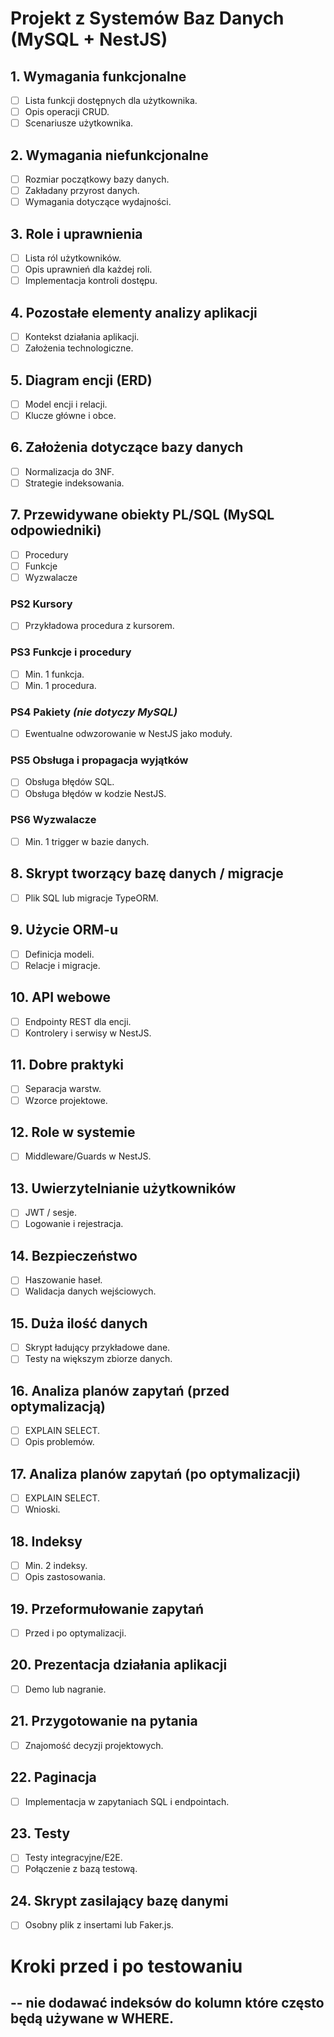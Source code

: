 # Projekt z Systemów Baz Danych (MySQL + NestJS)

## 1. Wymagania funkcjonalne

- [ ] Lista funkcji dostępnych dla użytkownika.
- [ ] Opis operacji CRUD.
- [ ] Scenariusze użytkownika.

## 2. Wymagania niefunkcjonalne

- [ ] Rozmiar początkowy bazy danych.
- [ ] Zakładany przyrost danych.
- [ ] Wymagania dotyczące wydajności.

## 3. Role i uprawnienia

- [ ] Lista ról użytkowników.
- [ ] Opis uprawnień dla każdej roli.
- [ ] Implementacja kontroli dostępu.

## 4. Pozostałe elementy analizy aplikacji

- [ ] Kontekst działania aplikacji.
- [ ] Założenia technologiczne.

## 5. Diagram encji (ERD)

- [ ] Model encji i relacji.
- [ ] Klucze główne i obce.

## 6. Założenia dotyczące bazy danych

- [ ] Normalizacja do 3NF.
- [ ] Strategie indeksowania.

## 7. Przewidywane obiekty PL/SQL (MySQL odpowiedniki)

- [ ] Procedury
- [ ] Funkcje
- [ ] Wyzwalacze

### PS2 Kursory

- [ ] Przykładowa procedura z kursorem.

### PS3 Funkcje i procedury

- [ ] Min. 1 funkcja.
- [ ] Min. 1 procedura.

### PS4 Pakiety _(nie dotyczy MySQL)_

- [ ] Ewentualne odwzorowanie w NestJS jako moduły.

### PS5 Obsługa i propagacja wyjątków

- [ ] Obsługa błędów SQL.
- [ ] Obsługa błędów w kodzie NestJS.

### PS6 Wyzwalacze

- [ ] Min. 1 trigger w bazie danych.

## 8. Skrypt tworzący bazę danych / migracje

- [ ] Plik SQL lub migracje TypeORM.

## 9. Użycie ORM-u

- [ ] Definicja modeli.
- [ ] Relacje i migracje.

## 10. API webowe

- [ ] Endpointy REST dla encji.
- [ ] Kontrolery i serwisy w NestJS.

## 11. Dobre praktyki

- [ ] Separacja warstw.
- [ ] Wzorce projektowe.

## 12. Role w systemie

- [ ] Middleware/Guards w NestJS.

## 13. Uwierzytelnianie użytkowników

- [ ] JWT / sesje.
- [ ] Logowanie i rejestracja.

## 14. Bezpieczeństwo

- [ ] Haszowanie haseł.
- [ ] Walidacja danych wejściowych.

## 15. Duża ilość danych

- [ ] Skrypt ładujący przykładowe dane.
- [ ] Testy na większym zbiorze danych.

## 16. Analiza planów zapytań (przed optymalizacją)

- [ ] EXPLAIN SELECT.
- [ ] Opis problemów.

## 17. Analiza planów zapytań (po optymalizacji)

- [ ] EXPLAIN SELECT.
- [ ] Wnioski.

## 18. Indeksy

- [ ] Min. 2 indeksy.
- [ ] Opis zastosowania.

## 19. Przeformułowanie zapytań

- [ ] Przed i po optymalizacji.

## 20. Prezentacja działania aplikacji

- [ ] Demo lub nagranie.

## 21. Przygotowanie na pytania

- [ ] Znajomość decyzji projektowych.

## 22. Paginacja

- [ ] Implementacja w zapytaniach SQL i endpointach.

## 23. Testy

- [ ] Testy integracyjne/E2E.
- [ ] Połączenie z bazą testową.

## 24. Skrypt zasilający bazę danymi

- [ ] Osobny plik z insertami lub Faker.js.

# Kroki przed i po testowaniu

-- nie dodawać indeksów do kolumn które często będą używane w WHERE.
--
